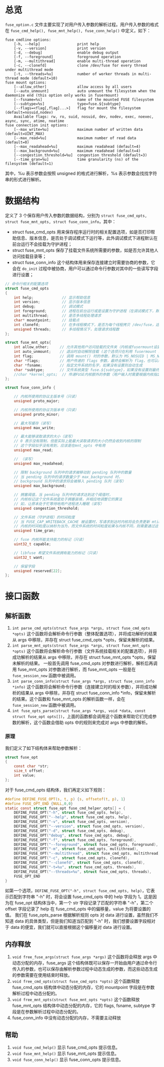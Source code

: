# 总览
`fuse_option.c` 文件主要实现了对用户传入参数的解析过程。用户传入参数的格式在 `fuse_cmd_help(), fuse_mnt_help(), fuse_conn_help()` 中定义，如下：
```
fuse cmdline options: 
    [-h, --help]                 print help
    [-v, --version]              print version
    [-d, --debug]                enable debug output
    [-f, --foreground]           foreground operation
    [-m, --multithread]          enable multi-thread operation
    [-c, --clonefd]              clone /dev/fuse for every thread under multithread mode
    [-t, --threads=%u]           number of worker threads in multi-thread mode (default=10)
fuse mount options: 
    [--allow_other]              allow access by all users
    [--auto_unmount]             auto unmount the filesystem when the daemonize end (this option only works in fusermount)
    [--fsname=%s]                name of the mounted FUSE filesystem
    [--subtype=%s]               type=fuse.${subtype}
    [--flags=<flag[,flag]...>]   flag for mount the filesystem (default=nosuid,nodev)
    Available flags: rw, ro, suid, nosuid, dev, nodev, exec, noexec, async, sync, atime, noatime
fuse connection init options: 
    [--max_write=%u]             maximum number of written data (default=UINT_MAX)
    [--max_read=%u]              maximum number of read data (default=0)
    [--max_readahead=%u]         maximum readahead (default=4)
    [--max_background=%u]        maximum readahead (default=4)
    [--congestion_threshold=%u]  congestion threshold (default=3)
    [--time_gran=%u]             time granularity (ns) of the filesystem (default=1)
```
其中，%u 表示参数会按照 unsigned 的格式进行解析，%s 表示参数会找找字符串的形式进行解析。
# 数据结构
定义了 3 个保存用户传入参数的数据结构，分别为 `struct fuse_cmd_opts, struct fuse_mnt_opts, struct fuse_conn_info`，其中：
- struct fuse_cmd_opts 用来保存程序运行时的相关配置选项，如是否打印帮助信息、版本信息，是否处于调试模式下运行等，此外调试模式下进程默认在前台运行不会挂载为守护进程；
- struct fuse_mnt_opts 保存了挂载文件系统所需要的参数，如是否允许其他人访问挂载目录等；
- struct fuse_conn_info 这个结构体用来保存连接建立时需要协商的参数，它会在 `do_init` 过程中被协商，用户可以通过命令行参数对其中的一些读写字段进行设置；
```c
// 命令行相关的配置选项
struct fuse_cmd_opts
{
    int help;             // 显示帮助信息
    int version;          // 显示版本信息
    int debug;            // 调试模式
    int foreground;       // 进程在前台运行或是设置为守护进程（在调试模式下，默认在前台运行）
    int multithread;      // 是否多线程处理请求
    char* mountpoint;     // 挂载点
	int clonefd;		  // 在多线程模式下，是否为每个线程拷贝 /dev/fuse，这个选项可以加快多线程模式下的处理速度
    unsigned threads;     // 多线程情况下，处理请求线程数
};

struct fuse_mnt_opts{
    int allow_other;     // 允许其他用户访问挂载的文件夹（内核或fusermount设置选项）
    int auto_unmount;    // 退出时自动解除挂载 (这个选项只在利用 fusermount 进行文件系统挂载时才有效)
    int flag;            // 调用 mount() 时的参数，默认为 MS_NOSUID | MS_NODEV
    char *flags;         // 用户传递的 flags 参数，最终会解析为 flag，也可以用来传递给 fusermount
    char *fsname;        // 指定文件系统的名字，如果没有设置则自动生成
	char *subtype;       // 文件系统类型 fuse.${subtype}，如果没有设置则最终的类型为 fuse
    //char *kernel_opts;  // 传递FUSE内核额外的参数（用户输入时需要根据内核指定的格式设置）
};

struct fuse_conn_info {

	// 内核所使用的协议主版本号（只读）
	unsigned proto_major;

	// 内核所使用的协议次版本号（只读）
	unsigned proto_minor;

	// 最大写缓存（读写）
	unsigned max_write;

	// 最大能够读取请求的大小（读写）
	// 0 表示没有限制，但是实际上能最大读取请求的大小仍然会收到内核的限制
	// 这个字段似乎没有用到，应该是在mnt_opts 中有用
	unsigned max_read;

	// （读写）
	unsigned max_readahead;

	// 限制 background 队列中的请求被移动到 pending 队列中的数量
	// 当 pending 队列中的请求数量少于 max_background 时，
	// background 队列中的请求将会被移入 pending 队列（读写）
	unsigned max_background;

	// 拥塞阈值，当 pending 队列中的请求达到这个阈值时，
	// 内核标记这个文件系统是处于拥塞装填，并相应地调整它的算法
	// 如，让原本处于忙等待地用户进程进入睡眠（读写）
	unsigned congestion_threshold;

	// 文件系统（守护进程）的时间粒度
	// 当 FUSE_CAP_WRITEBACK_CACHE 被设置时，写请求到达时内核将会负责更新 mtime 和 ctime
	// 内核的时间粒度以纳秒为当为，而文件系统的时间粒度如果与内核不同，则需要通过这个字段通知内核（读写）
	unsigned time_gran;

	// fuse 内核所能支持能力的标记（只读）
	uint32_t capable;

	// libfuse 希望文件系统拥有能力的标记（只读）
	uint32_t want;

	// 保留字段
	unsigned reserved[22];
};
``` 

# 接口函数

## 解析函数
1. `int parse_cmd_opts(struct fuse_args *args, struct fuse_cmd_opts *opts)` 这个函数将会解析命令行参数（整体配置选项），并将成功解析的结果从 args 中移除，并存在 struct fuse_cmd_opts *opts，保留未解析的结果。
2. `int parse_mnt_opts(struct fuse_args *args, struct fuse_mnt_opts *opts)` 这个函数将会解析命令行参数（文件系统挂载相关的配置选项），并将成功解析的结果从 args 中移除，并存在 struct fuse_mnt_opts *opts，保留未解析的结果。 一般首先调用 fuse_cmd_opts 对参数进行解析，解析后再调用 fuse_mnt_opts 对参数进行解析，而 fuse_mnt_opts 一般是在 `fuse_session_new` 函数中被调用。
3. `int parse_conn_info(struct fuse_args *args, struct fuse_conn_info *info)` 这个函数将会解析命令行参数（连接建立时的相关参数），并将成功解析的结果从 args 中移除，并存在 struct fuse_conn_info *info，保留未解析的结果。这个函数和 fuse_mnt_opts 的解析函数一样，会在 `fuse_session_new` 函数中被调用。
4. `int fuse_opts_parse(struct fuse_args *args, void *data, const struct fuse_opt opts[])`，上面的函数都会调用这个函数来帮助它们完成参数的解析，这个函数会借助 opts 中的规则来完成对 args 中参数的解析。

### 原理
我们定义了如下结构体来帮助参数解析：
```c
struct fuse_opt
{
    const char *str;
    size_t offset;
    int value;
};
```
对于 fuse_cmd_opts 结构体，我们再定义如下规则：
```c
#define DEFINE_FUSE_OPT(s, t, p) {s, offsetof(t, p), 1}
#define FUSE_OPT_END {NULL,0,0}
static const struct fuse_opt fuse_cmd_helper_opts[] = {
    DEFINE_FUSE_OPT("-h", struct fuse_cmd_opts, help),
    DEFINE_FUSE_OPT("--help", struct fuse_cmd_opts, help),
    DEFINE_FUSE_OPT("-v", struct fuse_cmd_opts, version),
    DEFINE_FUSE_OPT("--version", struct fuse_cmd_opts, version),
    DEFINE_FUSE_OPT("-d", struct fuse_cmd_opts, debug),
    DEFINE_FUSE_OPT("debug", struct fuse_cmd_opts, debug),
    DEFINE_FUSE_OPT("-f", struct fuse_cmd_opts, foreground),
    DEFINE_FUSE_OPT("--foreground", struct fuse_cmd_opts, foreground),
    DEFINE_FUSE_OPT("-m", struct fuse_cmd_opts, multithread),
    DEFINE_FUSE_OPT("--multithread", struct fuse_cmd_opts, multithread),
    DEFINE_FUSE_OPT("-c", struct fuse_cmd_opts, clonefd),
    DEFINE_FUSE_OPT("--clonefd", struct fuse_cmd_opts, clonefd),
    DEFINE_FUSE_OPT("-t=%u", struct fuse_cmd_opts, threads),
    DEFINE_FUSE_OPT("--threads=%u", struct fuse_cmd_opts, threads),
    FUSE_OPT_END
}
```
如第一个选项，`DEFINE_FUSE_OPT("-h", struct fuse_cmd_opts, help)`，它表示匹配到字符串 "-h" 时，将会设置 fuse_cmd_opts 中的 help 字段为 1。这是因为在 fuse_opt 结构体当中，第一个 str 字段记录了匹配的字符串 "-h"，第二个 offset 字段记录了 help 在 fuse_cmd_opts 中的偏移量，value 为将要设置的值。 我们在 fuse_opts_parse 根据解析规则 opts 对 data 进行设置，虽然我们不知道 data 的具体类型，但是我们知道当匹配到 "-h" 时，我们想要设置字段相对于 data 的便宜，我们就可以直接根据这个偏移量对 data 进行设置。

## 内存释放
1. `void free_fuse_args(struct fuse_args *args)` 这个函数将会释放 args 中动态分配的内存，fuse_args 这个结构体既可以保存一开始由用户通过命令行传入的参数，也可以保存由解析参数过程中动态生成的参数，而这些动态生成的参数需要在使用结束时释放。
2. `void free_cmd_opts(struct fuse_cmd_opts *opts)` 这个函数释放 fuse_cmd_opts 结构体中动态分配的内存，它的 mountpoint 字段是在参数解析过程中动态分配的。
3. `void free_mnt_opts(struct fuse_mnt_opts *opts)` 这个函数释放 fuse_mnt_opts 结构体中动态分配的内存，它的 flags, fsname, subtype 字段是在参数解析过程中动态分配的。
4. fuse_conn_info 中没有动态分配的内存，不需要主动释放
## 帮助
1. `void fuse_cmd_help()` 显示 fuse_cmd_opts 提示信息。
2. `void fuse_mnt_help()` 显示 fuse_mnt_opts 提示信息。
3. `void fuse_conn_help()` 显示 fuse_conn_opts 提示信息。
